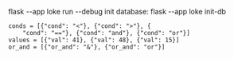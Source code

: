 flask --app loke run --debug
init database:
flask --app loke init-db

    conds = [{"cond": "<"}, {"cond": ">"}, {
        "cond": "=="}, {"cond": "and"}, {"cond": "or"}]
    values = [{"val": 41}, {"val": 48}, {"val": 15}]
    or_and = [{"or_and": "&"}, {"or_and": "or"}]
